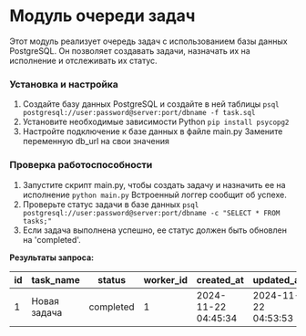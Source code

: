 # Модуль очереди задач
Этот модуль реализует очередь задач с использованием базы данных PostgreSQL. Он позволяет создавать задачи, назначать их на исполнение и отслеживать их статус.

### Установка и настройка
1. Создайте базу данных PostgreSQL и создайте в ней таблицы
```psql postgresql://user:password@server:port/dbname -f task.sql```
2. Установите необходимые зависимости Python
```pip install psycopg2```
3. Настройте подключение к базе данных в файле main.py
Замените переменную db_url на свои значения

### Проверка работоспособности
1. Запустите скрипт main.py, чтобы создать задачу и назначить ее на исполнение
```python main.py```
Встроенный логгер сообщит об успехе.
2. Проверьте статус задачи в базе данных
```psql postgresql://user:password@server:port/dbname -c "SELECT * FROM tasks;"```
3. Если задача выполнена успешно, ее статус должен быть обновлен на 'completed'.

**Результаты запроса:**

| id | task_name   | status   | worker_id | created_at         | updated_at         |
|----|-------------|----------|-----------|--------------------|--------------------|
| 1  | Новая задача | completed | 1         | 2024-11-22 04:45:34 | 2024-11-22 04:53:53 |